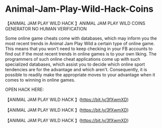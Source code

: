 # Animal-Jam-Play-Wild-Hack-Coins
【ANIMAL JAM PLAY WILD HACK 】ANIMAL JAM PLAY WILD COINS GENERATOR NO HUMAN VERIFICATION

Some online game cheats come with databases, which may inform you the most recent trends in Animal Jam Play Wild a certain type of online game. This means that you won't need to keep checking in your FB accounts to find out if the most recent trends in online games is to your own liking. The programmers of such online cheat applications come up with such specialized databases, which assist you to decide which online sport tendencies are for the advantage and which aren't. Consequently, it is possible to readily make the appropriate moves to your advantage when it comes to winning in online games.

OPEN HACK HERE:

【ANIMAL JAM PLAY WILD HACK 】(https://bit.ly/3fXwmXD)

【ANIMAL JAM PLAY WILD HACK 】(https://bit.ly/3fXwmXD)

【ANIMAL JAM PLAY WILD HACK 】(https://bit.ly/3fXwmXD)

